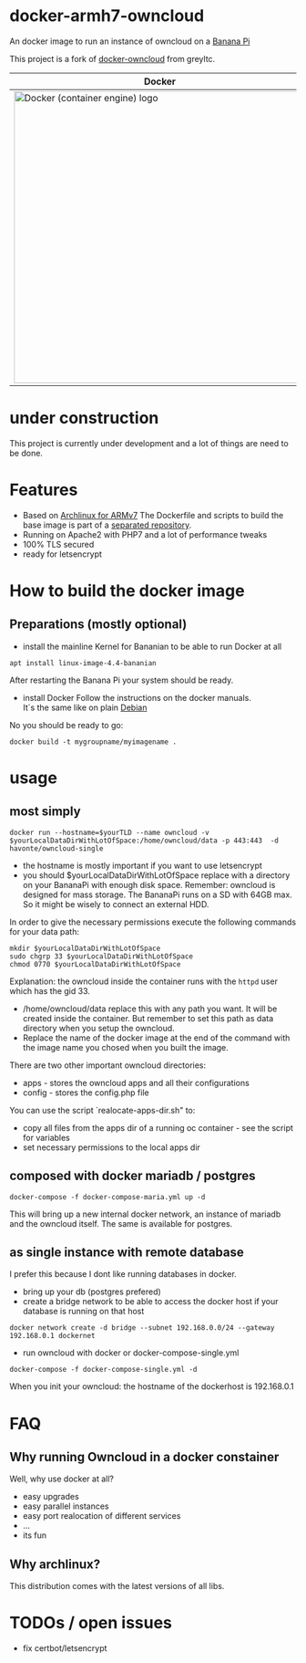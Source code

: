 # docker-armh7-owncloud
An docker image to run an instance of owncloud on a [Banana Pi](https://en.wikipedia.org/wiki/Banana_Pi)

This project is a fork of [docker-owncloud](https://github.com/greyltc/docker-owncloud) from greyltc.


| Docker        | Banana Pi           | Owncloud  |
| ------------- |:-------------:| -----:|
|<a title="von dotCloud, Inc. [Apache License 2.0 (http://www.apache.org/licenses/LICENSE-2.0)], via Wikimedia Commons" href="https://commons.wikimedia.org/wiki/File%3ADocker_(container_engine)_logo.png"><img width="512" alt="Docker (container engine) logo" src="https://upload.wikimedia.org/wikipedia/commons/7/79/Docker_%28container_engine%29_logo.png"/></a>|<a title="By Fxstation (Own work) [CC BY-SA 3.0 (http://creativecommons.org/licenses/by-sa/3.0)], via Wikimedia Commons" href="https://commons.wikimedia.org/wiki/File%3AFront_of_Banana_Pi.JPG"><img width="256" alt="Front of Banana Pi" src="https://upload.wikimedia.org/wikipedia/commons/thumb/d/d8/Front_of_Banana_Pi.JPG/256px-Front_of_Banana_Pi.JPG"/></a>|<a title="von www.owncloud.org (www.owncloud.org) [LGPL (http://www.gnu.org/licenses/lgpl.html)], via Wikimedia Commons" href="https://commons.wikimedia.org/wiki/File%3AOwncloud-logo.png"><img width="512" alt="Owncloud-logo" src="https://upload.wikimedia.org/wikipedia/commons/4/48/Owncloud-logo.png"/></a>|

# under construction

This project is currently under development and a lot of things are need to be done.

# Features
+ Based on [Archlinux for ARMv7](https://archlinuxarm.org/platforms/armv7/allwinner/a20-olinuxino-lime2)
The Dockerfile and scripts to build the base image is part of a [separated repository](https://github.com/HaVonTe1/docker-bananapi-archlinux-base).
+ Running on Apache2 with PHP7 and a lot of performance tweaks
+ 100% TLS secured
+ ready for letsencrypt

# How to build the docker image
## Preparations (mostly optional)
+ install the mainline Kernel for Bananian to be able to run Docker at all
```
apt install linux-image-4.4-bananian
```
After restarting the Banana Pi your system should be ready.
+ install Docker
Follow the instructions on the docker manuals.  
It´s the same like on plain [Debian](https://docs.docker.com/engine/installation/linux/debian/#/debian-jessie-80-64-bit)

No you should be ready to go:
 
```
docker build -t mygroupname/myimagename .
```

# usage
## most simply
```
docker run --hostname=$yourTLD --name owncloud -v $yourLocalDataDirWithLotOfSpace:/home/owncloud/data -p 443:443  -d havonte/owncloud-single
```
+ the hostname is mostly important if you want to use letsencrypt
+ you should $yourLocalDataDirWithLotOfSpace replace with a directory on your BananaPi with enough disk space. 
Remember: owncloud is designed for mass storage. The BananaPi runs on a SD with 64GB max. So it might be wisely to connect an external HDD.

In order to give the necessary permissions execute the following commands for your data path:

```
mkdir $yourLocalDataDirWithLotOfSpace
sudo chgrp 33 $yourLocalDataDirWithLotOfSpace
chmod 0770 $yourLocalDataDirWithLotOfSpace
```
Explanation: the owncloud inside the container runs with the `httpd` user which has the gid 33.

+ /home/owncloud/data replace this with any path you want. It will be created inside the container. But remember to set this path as data directory when you setup the owncloud.
+ Replace the name of the docker image at the end of the command with the image name you chosed when you built the image.

There are two other important owncloud directories:
+ apps - stores the owncloud apps and all their configurations
+ config - stores the config.php file

You can use the script `realocate-apps-dir.sh" to:
- copy all files from the apps dir of a running oc container - see the script for variables
- set necessary permissions to the local apps dir

## composed with docker mariadb / postgres

```
docker-compose -f docker-compose-maria.yml up -d
```
This will bring up a new internal docker network, an instance of mariadb and the owncloud itself.
The same is available for postgres.

## as single instance with remote database
I prefer this because I dont like running databases in docker.
+ bring up your db (postgres prefered)
+ create a bridge network to be able to access the docker host if your database is running on that host
```
docker network create -d bridge --subnet 192.168.0.0/24 --gateway 192.168.0.1 dockernet
```
+ run owncloud with docker or docker-compose-single.yml
```
docker-compose -f docker-compose-single.yml -d
```
When you init your owncloud: the hostname of the dockerhost is 192.168.0.1

# FAQ

## Why running Owncloud in a docker constainer
Well, why use docker at all?
+ easy upgrades
+ easy parallel instances
+ easy port realocation of different services
+ ...
+ its fun

## Why archlinux?
This distribution comes with the latest versions of all libs. 

# TODOs / open issues 
+ fix certbot/letsencrypt

